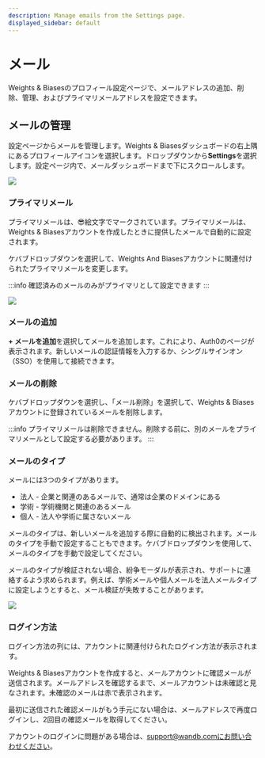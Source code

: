 ```yaml
---
description: Manage emails from the Settings page.
displayed_sidebar: default
---
```


# メール

Weights & Biasesのプロフィール設定ページで、メールアドレスの追加、削除、管理、およびプライマリメールアドレスを設定できます。

## メールの管理

設定ページからメールを管理します。Weights & Biasesダッシュボードの右上隅にあるプロフィールアイコンを選択します。ドロップダウンから**Settings**を選択します。設定ページ内で、メールダッシュボードまで下にスクロールします。

![](/images/app_ui/manage_emails.png)

### プライマリメール

プライマリメールは、😎絵文字でマークされています。プライマリメールは、Weights & Biasesアカウントを作成したときに提供したメールで自動的に設定されます。

ケバブドロップダウンを選択して、Weights And Biasesアカウントに関連付けられたプライマリメールを変更します。

:::info
確認済みのメールのみがプライマリとして設定できます
:::

![](/images/app_ui/primary_email.png)

### メールの追加

**+ メールを追加**を選択してメールを追加します。これにより、Auth0のページが表示されます。新しいメールの認証情報を入力するか、シングルサインオン（SSO）を使用して接続できます。
### メールの削除

ケバブドロップダウンを選択し、「メール削除」を選択して、Weights & Biasesアカウントに登録されているメールを削除します。

:::info
プライマリメールは削除できません。削除する前に、別のメールをプライマリメールとして設定する必要があります。
:::

### メールのタイプ

メールには3つのタイプがあります。

* 法人 - 企業と関連のあるメールで、通常は企業のドメインにある
* 学術 - 学術機関と関連のあるメール
* 個人 - 法人や学術に属さないメール

メールのタイプは、新しいメールを追加する際に自動的に検出されます。メールのタイプを手動で設定することもできます。ケバブドロップダウンを使用して、メールのタイプを手動で設定してください。

メールのタイプが検証されない場合、紛争モーダルが表示され、サポートに連絡するよう求められます。例えば、学術メールや個人メールを法人メールタイプに設定しようとすると、メール検証が失敗することがあります。

![](/images/app_ui/email_types.png)

### ログイン方法

ログイン方法の列には、アカウントに関連付けられたログイン方法が表示されます。

Weights & Biasesアカウントを作成すると、メールアカウントに確認メールが送信されます。メールアドレスを確認するまで、メールアカウントは未確認と見なされます。未確認のメールは赤で表示されます。

最初に送信された確認メールがもう手元にない場合は、メールアドレスで再度ログインし、2回目の確認メールを取得してください。

アカウントのログインに問題がある場合は、support@wandb.comにお問い合わせください。